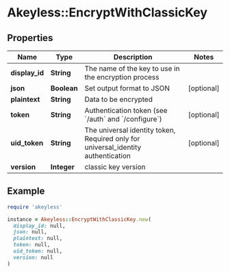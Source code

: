 # Akeyless::EncryptWithClassicKey

## Properties

| Name | Type | Description | Notes |
| ---- | ---- | ----------- | ----- |
| **display_id** | **String** | The name of the key to use in the encryption process |  |
| **json** | **Boolean** | Set output format to JSON | [optional] |
| **plaintext** | **String** | Data to be encrypted |  |
| **token** | **String** | Authentication token (see &#x60;/auth&#x60; and &#x60;/configure&#x60;) | [optional] |
| **uid_token** | **String** | The universal identity token, Required only for universal_identity authentication | [optional] |
| **version** | **Integer** | classic key version |  |

## Example

```ruby
require 'akeyless'

instance = Akeyless::EncryptWithClassicKey.new(
  display_id: null,
  json: null,
  plaintext: null,
  token: null,
  uid_token: null,
  version: null
)
```

